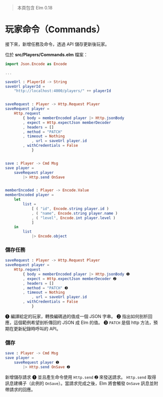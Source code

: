 > 本頁包含 Elm 0.18

# 玩家命令（Commands）

接下來，新增任務及命令，透過 API 儲存更新後玩家。

位於 __src/Players/Commands.elm__ 檔案：

```elm
import Json.Encode as Encode

...

saveUrl : PlayerId -> String
saveUrl playerId =
    "http://localhost:4000/players/" ++ playerId


saveRequest : Player -> Http.Request Player
saveRequest player =
    Http.request
        { body = memberEncoded player |> Http.jsonBody
        , expect = Http.expectJson memberDecoder
        , headers = []
        , method = "PATCH"
        , timeout = Nothing
            , url = saveUrl player.id
        , withCredentials = False
            }


save : Player -> Cmd Msg
save player =
    saveRequest player
        |> Http.send OnSave


memberEncoded : Player -> Encode.Value
memberEncoded player =
    let
        list =
            [ ( "id", Encode.string player.id )
            , ( "name", Encode.string player.name )
            , ( "level", Encode.int player.level )
            ]
    in
        list
            |> Encode.object
```

### 儲存任務

```elm
saveRequest : Player -> Http.Request Player
saveRequest player =
    Http.request
        { body = memberEncoded player |> Http.jsonBody ➊
        , expect = Http.expectJson memberDecoder ➋
        , headers = []
        , method = "PATCH" ➌
        , timeout = Nothing
            , url = saveUrl player.id
        , withCredentials = False
            }
```

➊ 編譯給定的玩家，轉換編碼過的值成一個 JSON 字串。
➋ 指出如何剖析回應，這個範例希望剖析傳回的 JSON 成 Elm 的值。
➌ `PATCH` 是個 http 方法，預期在更新紀錄時呼叫的 API。

### 儲存

```elm
save : Player -> Cmd Msg
save player =
    saveRequest player ➊
        |> Http.send OnSave ➋
```

新增儲存請求 ➊ 並且產生命令使用 `Http.send` ➋ 來發送請求。
`Http.send` 取得訊息建構子（此例的 `OnSave`）。當請求完成之後，Elm 將會觸發 `OnSave` 訊息並附帶請求的回應。